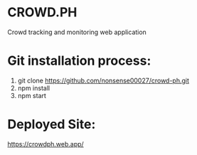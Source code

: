 # CROWD.PH
Crowd tracking and monitoring web application

# Git installation process:

1. git clone https://github.com/nonsense00027/crowd-ph.git
2. npm install
3. npm start


# Deployed Site:
https://crowdph.web.app/
